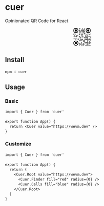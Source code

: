 # cuer

Opinionated QR Code for React

<p align="center">
  <picture>
    <source media="(prefers-color-scheme: dark)" srcset="https://raw.githubusercontent.com/wevm/cuer/main/.github/qr-dark.svg">
    <img alt="cuer logo" src="https://raw.githubusercontent.com/wevm/cuer/main/.github/qr-light.svg" width="auto" height="60">
  </picture>
</p>

## Install

```sh
npm i cuer
```

## Usage

### Basic

```tsx
import { Cuer } from 'cuer'

export function App() {
  return <Cuer value="https://wevm.dev" />
}
```

### Customize

```tsx
import { Cuer } from 'cuer'

export function App() {
  return (
    <Cuer.Root value="https://wevm.dev">
      <Cuer.Finder fill="red" radius={0} />
      <Cuer.Cells fill="blue" radius={0} />
    </Cuer.Root>
  )
}
```

